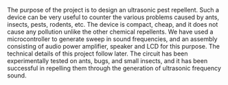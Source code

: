 
The purpose of the project is to design an ultrasonic pest repellent. Such a device can be
very useful to counter the various problems caused by ants, insects, pests, rodents, etc. The
device is compact, cheap, and it does not cause any pollution unlike the other chemical
repellents. We have used a microcontroller to generate sweep in sound frequencies, and an
assembly consisting of audio power amplifier, speaker and LCD for this purpose. The technical
details of this project follow later. The circuit has been experimentally tested on ants, bugs, and
small insects, and it has been successful in repelling them through the generation of ultrasonic
frequency sound. 
